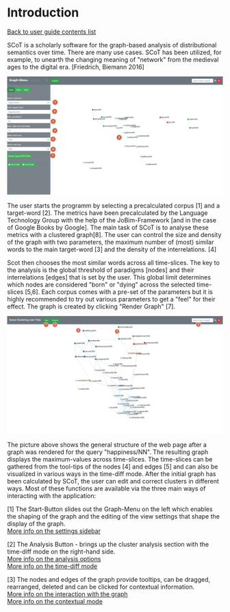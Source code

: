 # Introduction

[Back to user guide contents list](userGuide.md)



SCoT is a scholarly software for the graph-based analysis of distributional semantics over time. There are many use cases. SCoT has been utilized, for example, to unearth the changing meaning of "network" from the medieval ages to the digital era. [Friedrich, Biemann 2016]

![A clustered graph](./images/00appwithgraph.jpg "Clustered graph for target word 'happiness/NN', 100 nodes, 30 edges per node, 1520-2008" )

The user starts the programm by selecting a precalculated corpus [1] and a target-word [2]. The metrics have been precalculated by the Language Technology Group with the help of the JoBim-Framework [and in the case of Google Books by Google]. The main task of SCoT is to analyse these metrics with a clustered graph[8]. The user can control the size and density of the graph with two parameters, the maximum number of (most) similar words to the main target-word [3] and the density of the interrelations. [4] 

Scot then chooses the most similar words across all time-slices. The key to the analysis is the global threshold of paradigms [nodes] and their interrelations [edges] that is set by the user. This global limit determines which nodes are considered "born" or "dying" across the selected time-slices [5,6]. Each corpus comes with a pre-set of the parameters but it is highly recommended to try out various parameters to get a "feel" for their effect. The graph is created by clicking "Render Graph" [7]. 
 
![The general structure](./images/01workspace_arrow_start.jpg "The general structure of the user interface" )

The picture above shows the general structure of the web page after a graph was rendered for the query "happiness/NN".
The resulting graph displays the maximum-values across time-slices. The time-slices can be gathered from the tool-tips of the nodes [4] and edges [5] and can also be visualized in various ways in the time-diff mode. After the initial graph has been calculated by SCoT, the user can edit and correct clusters in different ways. Most of these functions are available via the three main ways of interacting with the application:

 [1] The Start-Button slides out the Graph-Menu on the left which enables the shaping of the graph and the editing of the view settings that shape the display of the graph.  
 [More info on the settings sidebar](renderingGraph.md)  
 
 [2] The Analysis Button - brings up the cluster analysis section with the time-diff mode on the right-hand side.  
 [More info on the analysis options](clusters.md)  
 [More info on the time-diff mode](timeDiff.md)
 
 [3] The nodes and edges of the graph provide tooltips, can be dragged, rearranged, deleted and can be clicked for contextual information.  
 [More info on the interaction with the graph](interacting.md)  
 [More info on the contextual mode](context.md)
 
 